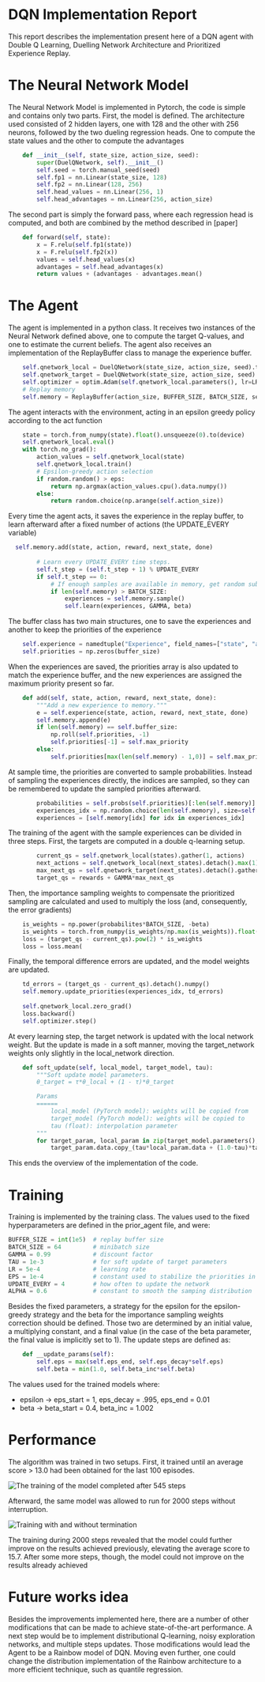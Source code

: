 # DQN Implementation Report

This report describes the implementation present here of a DQN agent with Double Q Learning, Duelling Network Architecture and Prioritized Experience Replay.

# The Neural Network Model

The Neural Network Model is implemented in Pytorch, the code is simple and contains only two parts. First, the model is defined. The architecture used consisted of 2 hidden layers, one with 128 and the other with 256 neurons, followed by the two dueling regression heads. One to compute the state values and the other to compute the advantages

```python
    def __init__(self, state_size, action_size, seed):
        super(DuelQNetwork, self).__init__()
        self.seed = torch.manual_seed(seed)
        self.fp1 = nn.Linear(state_size, 128)
        self.fp2 = nn.Linear(128, 256)
        self.head_values = nn.Linear(256, 1)
        self.head_advantages = nn.Linear(256, action_size)
```

 The second part is simply the forward pass, where each regression head is computed, and both are combined by the method described in [paper]

```python
    def forward(self, state):
        x = F.relu(self.fp1(state))
        x = F.relu(self.fp2(x))
        values = self.head_values(x)
        advantages = self.head_advantages(x)
        return values + (advantages - advantages.mean()
```

# The Agent

The agent is implemented in a python class. It receives two instances of the Neural Network defined above, one to compute the target Q-values, and one to estimate the current beliefs. The agent also receives an implementation of the ReplayBuffer class to manage the experience buffer.

```python
    self.qnetwork_local = DuelQNetwork(state_size, action_size, seed).to(device)
    self.qnetwork_target = DuelQNetwork(state_size, action_size, seed).to(device)
    self.optimizer = optim.Adam(self.qnetwork_local.parameters(), lr=LR)
    # Replay memory
    self.memory = ReplayBuffer(action_size, BUFFER_SIZE, BATCH_SIZE, seed)
```

The agent interacts with the environment, acting in an epsilon greedy policy according to the act function 

```python
    state = torch.from_numpy(state).float().unsqueeze(0).to(device)
    self.qnetwork_local.eval()
    with torch.no_grad():
        action_values = self.qnetwork_local(state)
        self.qnetwork_local.train()
        # Epsilon-greedy action selection
        if random.random() > eps:
            return np.argmax(action_values.cpu().data.numpy())
        else:
            return random.choice(np.arange(self.action_size))
```

Every time the agent acts, it saves the experience in the replay buffer, to learn afterward after a fixed number of actions (the UPDATE_EVERY variable)

```python
  self.memory.add(state, action, reward, next_state, done)
        
        # Learn every UPDATE_EVERY time steps.
        self.t_step = (self.t_step + 1) % UPDATE_EVERY
        if self.t_step == 0:
            # If enough samples are available in memory, get random subset and learn
            if len(self.memory) > BATCH_SIZE:
                experiences = self.memory.sample()
                self.learn(experiences, GAMMA, beta)
```

The buffer class has two main structures, one to save the experiences and another to keep the priorities of the experience

```python
    self.experience = namedtuple("Experience", field_names=["state", "action", "reward", "next_state", "done"])
    self.priorities = np.zeros(buffer_size)
```

When the experiences are saved, the priorities array is also updated to match the experience buffer, and the new experiences are assigned the maximum priority present so far.

```python
    def add(self, state, action, reward, next_state, done):
        """Add a new experience to memory."""
        e = self.experience(state, action, reward, next_state, done)
        self.memory.append(e)
        if len(self.memory) == self.buffer_size:
            np.roll(self.priorities, -1)
            self.priorities[-1] = self.max_priority
        else:
            self.priorities[max(len(self.memory) - 1,0)] = self.max_priorit
```

At sample time, the priorities are converted to sample probabilities. Instead of sampling the experiences directly, the indices are sampled, so they can be remembered to update the sampled priorities afterward.

```python
        probabilities = self.probs(self.priorities)[:len(self.memory)]
        experiences_idx = np.random.choice(len(self.memory), size=self.batch_size, p=probabilities)
        experiences = [self.memory[idx] for idx in experiences_idx]
```

The training of the agent with the sample experiences can be divided in three steps. First, the targets are computed in a double q-learning setup.

```python
        current_qs = self.qnetwork_local(states).gather(1, actions)
        next_actions = self.qnetwork_local(next_states).detach().max(1)[1].unsqueeze(1)
        max_next_qs = self.qnetwork_target(next_states).detach().gather(1, next_actions)
        target_qs = rewards + GAMMA*max_next_qs
```

Then, the importance sampling weights to compensate the prioritized sampling are calculated and used to multiply the loss (and, consequently, the error gradients)

```python
    is_weights = np.power(probabilites*BATCH_SIZE, -beta)
    is_weights = torch.from_numpy(is_weights/np.max(is_weights)).float().to(device)
    loss = (target_qs - current_qs).pow(2) * is_weights
    loss = loss.mean(
```

Finally, the temporal difference errors are updated, and the model weights are updated. 

```python
    td_errors = (target_qs - current_qs).detach().numpy()
    self.memory.update_priorities(experiences_idx, td_errors)
        
    self.qnetwork_local.zero_grad()
    loss.backward()
    self.optimizer.step()
```

At every learning step, the target network is updated with the local network weight. But the update is made in a soft manner, moving the target_network weights only slightly in the local_network direction.

```python
    def soft_update(self, local_model, target_model, tau):
        """Soft update model parameters.
        θ_target = τ*θ_local + (1 - τ)*θ_target

        Params
        ======
            local_model (PyTorch model): weights will be copied from
            target_model (PyTorch model): weights will be copied to
            tau (float): interpolation parameter 
        """
        for target_param, local_param in zip(target_model.parameters(), local_model.parameters()):
            target_param.data.copy_(tau*local_param.data + (1.0-tau)*target_param.data
```

This ends the overview of the implementation of the code.

# Training

Training is implemented by the training class. The values used to the fixed hyperparameters are defined in the prior_agent file, and were:

```python
BUFFER_SIZE = int(1e5)  # replay buffer size
BATCH_SIZE = 64         # minibatch size
GAMMA = 0.99            # discount factor
TAU = 1e-3              # for soft update of target parameters
LR = 5e-4               # learning rate 
EPS = 1e-4              # constant used to stabilize the priorities in sampling
UPDATE_EVERY = 4        # how often to update the network
ALPHA = 0.6             # constant to smooth the samping distribution
```

Besides the fixed parameters, a strategy for the epsilon for the epsilon-greedy strategy and the beta for the importance sampling weights correction should be defined. Those two are determined by an initial value, a multiplying constant, and a final value (in the case of the beta parameter, the final value is implicitly set to 1). The update steps are defined as:

```python
    def __update_params(self):
        self.eps = max(self.eps_end, self.eps_decay*self.eps)
        self.beta = min(1.0, self.beta_inc*self.beta)
```

The values used for the trained models where:

* epsilon -> eps_start = 1, eps_decay = .995, eps_end = 0.01
* beta -> beta_start = 0.4, beta_inc = 1.002


# Performance

The algorithm was trained in two setups. First, it trained until an average score > 13.0 had been obtained for the last 100 episodes. 

![The training of the model completed after 545 steps](images/PrioritizedTerminated.png "Training of the DQN at the unity environment")

Afterward, the same model was allowed to run for 2000 steps without interruption.


![Training with and without termination ](images/termination_comparison.png "Training with and without termination")

The training during 2000 steps revealed that the model could further improve on the results achieved previously, elevating the average score to 15.7. After some more steps, though, the model could not improve on the results already achieved

# Future works idea

Besides the improvements implemented here, there are a number of other modifications that can be made to achieve state-of-the-art performance. A next step would be to implement distributional Q-learning, noisy exploration networks, and multiple steps updates. Those modifications would lead the Agent to be a Rainbow model of DQN. Moving even further, one could change the distribution implementation of the Rainbow architecture to a more efficient technique, such as quantile regression.






